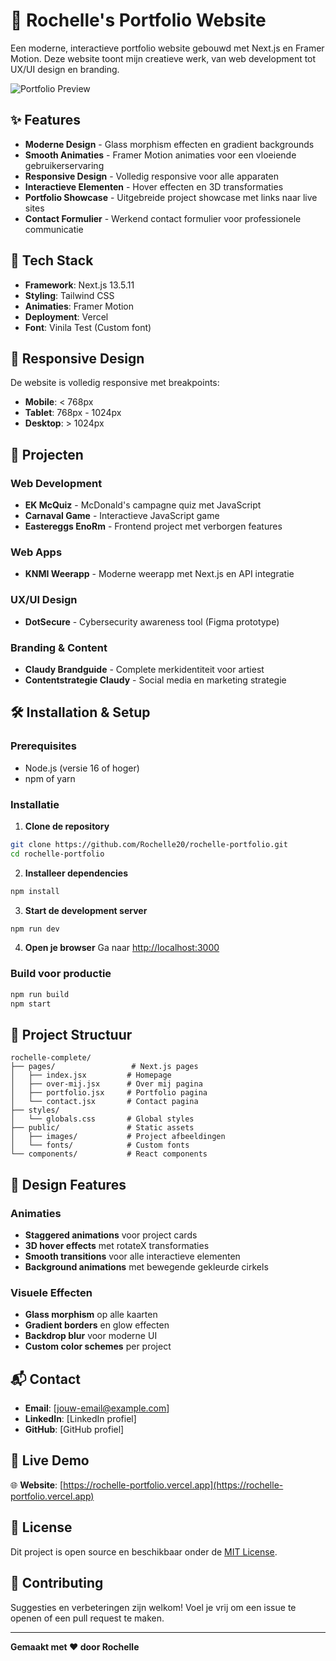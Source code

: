# 🎨 Rochelle's Portfolio Website

Een moderne, interactieve portfolio website gebouwd met Next.js en Framer Motion. Deze website toont mijn creatieve werk, van web development tot UX/UI design en branding.

![Portfolio Preview](https://github.com/user-attachments/assets/a96d93bd-29ba-40d1-8587-a3422e81c851)

## ✨ Features

- **Moderne Design** - Glass morphism effecten en gradient backgrounds
- **Smooth Animaties** - Framer Motion animaties voor een vloeiende gebruikerservaring
- **Responsive Design** - Volledig responsive voor alle apparaten
- **Interactieve Elementen** - Hover effecten en 3D transformaties
- **Portfolio Showcase** - Uitgebreide project showcase met links naar live sites
- **Contact Formulier** - Werkend contact formulier voor professionele communicatie

## 🚀 Tech Stack

- **Framework**: Next.js 13.5.11
- **Styling**: Tailwind CSS
- **Animaties**: Framer Motion
- **Deployment**: Vercel
- **Font**: Vinila Test (Custom font)

## 📱 Responsive Design

De website is volledig responsive met breakpoints:
- **Mobile**: < 768px
- **Tablet**: 768px - 1024px
- **Desktop**: > 1024px

## 🎯 Projecten

### Web Development
- **EK McQuiz** - McDonald's campagne quiz met JavaScript
- **Carnaval Game** - Interactieve JavaScript game
- **Eastereggs EnoRm** - Frontend project met verborgen features

### Web Apps
- **KNMI Weerapp** - Moderne weerapp met Next.js en API integratie

### UX/UI Design
- **DotSecure** - Cybersecurity awareness tool (Figma prototype)

### Branding & Content
- **Claudy Brandguide** - Complete merkidentiteit voor artiest
- **Contentstrategie Claudy** - Social media en marketing strategie

## 🛠️ Installation & Setup

### Prerequisites
- Node.js (versie 16 of hoger)
- npm of yarn

### Installatie

1. **Clone de repository**
```bash
git clone https://github.com/Rochelle20/rochelle-portfolio.git
cd rochelle-portfolio
```

2. **Installeer dependencies**
```bash
npm install
```

3. **Start de development server**
```bash
npm run dev
```

4. **Open je browser**
Ga naar [http://localhost:3000](http://localhost:3000)

### Build voor productie

```bash
npm run build
npm start
```

## 📁 Project Structuur

```
rochelle-complete/
├── pages/                 # Next.js pages
│   ├── index.jsx         # Homepage
│   ├── over-mij.jsx      # Over mij pagina
│   ├── portfolio.jsx     # Portfolio pagina
│   └── contact.jsx       # Contact pagina
├── styles/
│   └── globals.css       # Global styles
├── public/               # Static assets
│   ├── images/           # Project afbeeldingen
│   └── fonts/            # Custom fonts
└── components/           # React components
```

## 🎨 Design Features

### Animaties
- **Staggered animations** voor project cards
- **3D hover effects** met rotateX transformaties
- **Smooth transitions** voor alle interactieve elementen
- **Background animations** met bewegende gekleurde cirkels

### Visuele Effecten
- **Glass morphism** op alle kaarten
- **Gradient borders** en glow effecten
- **Backdrop blur** voor moderne UI
- **Custom color schemes** per project

## 📬 Contact

- **Email**: [jouw-email@example.com]
- **LinkedIn**: [LinkedIn profiel]
- **GitHub**: [GitHub profiel]

## 🔗 Live Demo

🌐 **Website**: [https://rochelle-portfolio.vercel.app](https://rochelle-portfolio.vercel.app)

## 📄 License

Dit project is open source en beschikbaar onder de [MIT License](LICENSE).

## 🤝 Contributing

Suggesties en verbeteringen zijn welkom! Voel je vrij om een issue te openen of een pull request te maken.

---

**Gemaakt met ❤️ door Rochelle**
 
